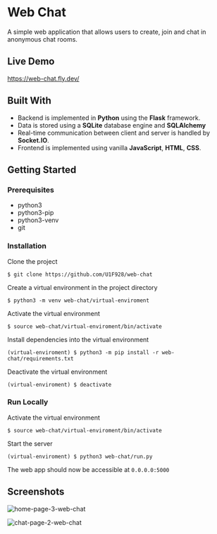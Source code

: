 # Web Chat 
 
A simple web application that allows users to create, join and chat in anonymous chat rooms. 
 
## Live Demo 
 
https://web-chat.fly.dev/ 
 
## Built With
 
* Backend is implemented in **Python** using the **Flask** framework. 
* Data is stored using a **SQLite** database engine and **SQLAlchemy**
* Real-time communication between client and server is handled by **Socket.IO**. 
* Frontend is implemented using vanilla **JavaScript**, **HTML**, **CSS**. 
 
## Getting Started 
 
### Prerequisites 
 
* python3 
* python3-pip 
* python3-venv 
* git 
 
### Installation 
 
Clone the project 
``` 
$ git clone https://github.com/U1F928/web-chat 
``` 
Create a virtual environment in the project directory 
``` 
$ python3 -m venv web-chat/virtual-enviroment 
``` 
Activate the virtual environment 
``` 
$ source web-chat/virtual-enviroment/bin/activate 
``` 
Install dependencies into the virtual environment 
``` 
(virtual-enviroment) $ python3 -m pip install -r web-chat/requirements.txt 
``` 
Deactivate the virtual environment 
``` 
(virtual-enviroment) $ deactivate 
``` 
 
 
### Run Locally 
 
Activate the virtual environment 
``` 
$ source web-chat/virtual-enviroment/bin/activate 
``` 
Start the server 
``` 
(virtual-enviroment) $ python3 web-chat/run.py 
``` 
The web app should now be accessible at `0.0.0.0:5000` 
 
## Screenshots 
 
![home-page-3-web-chat](https://user-images.githubusercontent.com/110688318/186491454-38f28670-9f62-41c1-9495-ec39c5f35693.png) 
 
 
![chat-page-2-web-chat](https://user-images.githubusercontent.com/110688318/186485716-a72e64fe-3e36-4f57-81d9-46eb423af412.png)
